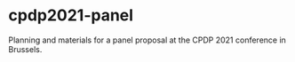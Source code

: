 # cpdp2021-panel

Planning and materials for a panel proposal at the CPDP 2021 conference in Brussels.
